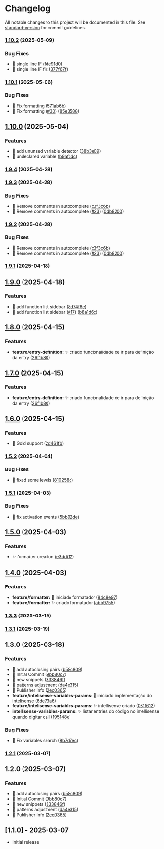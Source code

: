 # Changelog

All notable changes to this project will be documented in this file. See [standard-version](https://github.com/conventional-changelog/standard-version) for commit guidelines.

### [1.10.2](https://github.com/eliangelap/uniface-syntax-extension/compare/v1.10.1...v1.10.2) (2025-05-09)


### Bug Fixes

* 🐛 single line IF ([fde91d0](https://github.com/eliangelap/uniface-syntax-extension/commit/fde91d01c1edd4396088695d7a7882dded40a59c))
* 🐛 single line IF fix ([377f67f](https://github.com/eliangelap/uniface-syntax-extension/commit/377f67fb53fde9f647da17206a72df9d2b08919d))

### [1.10.1](https://github.com/eliangelap/uniface-syntax-extension/compare/v1.10.0...v1.10.1) (2025-05-06)


### Bug Fixes

* 🐛 Fix formatting ([571ab6b](https://github.com/eliangelap/uniface-syntax-extension/commit/571ab6bd170b424187df1789817e5967dd6599c0))
* 🐛 Fix formatting ([#30](https://github.com/eliangelap/uniface-syntax-extension/issues/30)) ([85e3588](https://github.com/eliangelap/uniface-syntax-extension/commit/85e35883e2d0f51ed7eaddf60f7413b71968ddcd))

## [1.10.0](https://github.com/eliangelap/uniface-syntax-extension/compare/v1.9.4...v1.10.0) (2025-05-04)


### Features

* 🎸 add ununsed variable detector ([38b3e09](https://github.com/eliangelap/uniface-syntax-extension/commit/38b3e098724714b8d45376c51ce6f58bd251e3c6))
* 🎸 undeclared variable ([b9afcdc](https://github.com/eliangelap/uniface-syntax-extension/commit/b9afcdc6a9a2a71bcce43867fc698ed5716de4b7))

### [1.9.4](https://github.com/eliangelap/uniface-syntax-extension/compare/v1.9.3...v1.9.4) (2025-04-28)

### [1.9.3](https://github.com/eliangelap/uniface-syntax-extension/compare/v1.9.1...v1.9.3) (2025-04-28)


### Bug Fixes

* 🐛 Remove comments in autocomplete ([c3f3c6b](https://github.com/eliangelap/uniface-syntax-extension/commit/c3f3c6bb5424d00be14a6a8bd9c0165e4d2d274d))
* 🐛 Remove comments in autocomplete ([#23](https://github.com/eliangelap/uniface-syntax-extension/issues/23)) ([0db8200](https://github.com/eliangelap/uniface-syntax-extension/commit/0db82005a2b5f725658845c540316dab01e2a07c))

### [1.9.2](https://github.com/eliangelap/uniface-syntax-extension/compare/v1.9.1...v1.9.2) (2025-04-28)


### Bug Fixes

* 🐛 Remove comments in autocomplete ([c3f3c6b](https://github.com/eliangelap/uniface-syntax-extension/commit/c3f3c6bb5424d00be14a6a8bd9c0165e4d2d274d))
* 🐛 Remove comments in autocomplete ([#23](https://github.com/eliangelap/uniface-syntax-extension/issues/23)) ([0db8200](https://github.com/eliangelap/uniface-syntax-extension/commit/0db82005a2b5f725658845c540316dab01e2a07c))

### [1.9.1](https://github.com/eliangelap/uniface-syntax-extension/compare/v1.9.0...v1.9.1) (2025-04-18)

## [1.9.0](https://github.com/eliangelap/uniface-syntax-extension/compare/v1.8.0...v1.9.0) (2025-04-18)


### Features

* 🎸 add function list sidebar ([8d74f6e](https://github.com/eliangelap/uniface-syntax-extension/commit/8d74f6ef79c1e2177e3f6c49ed9ed2af2211544a))
* 🎸 add function list sidebar ([#17](https://github.com/eliangelap/uniface-syntax-extension/issues/17)) ([b8a1d6c](https://github.com/eliangelap/uniface-syntax-extension/commit/b8a1d6c01b067b058d6a39d5dec0db03c835e85a))

## [1.8.0](https://github.com/eliangelap/uniface-syntax-extension/compare/v1.6.0...v1.8.0) (2025-04-15)


### Features

* **feature/entry-definition:** :sparkles: criado funcionalidade de ir para definição da entry ([26f1b80](https://github.com/eliangelap/uniface-syntax-extension/commit/26f1b800b490f24f85bae2f9d4b422b9b07e07a9))

## [1.7.0](https://github.com/eliangelap/uniface-syntax-extension/compare/v1.6.0...v1.7.0) (2025-04-15)


### Features

* **feature/entry-definition:** :sparkles: criado funcionalidade de ir para definição da entry ([26f1b80](https://github.com/eliangelap/uniface-syntax-extension/commit/26f1b800b490f24f85bae2f9d4b422b9b07e07a9))

## [1.6.0](https://github.com/eliangelap/uniface-syntax-extension/compare/v1.5.2...v1.6.0) (2025-04-15)


### Features

* 🎸 Gold support ([2d461fb](https://github.com/eliangelap/uniface-syntax-extension/commit/2d461fb04f370df922505b48b17d2c306e824f75))

### [1.5.2](https://github.com/eliangelap/uniface-syntax-extension/compare/v1.5.1...v1.5.2) (2025-04-04)


### Bug Fixes

* 🐛 fixed some levels ([810258c](https://github.com/eliangelap/uniface-syntax-extension/commit/810258c2953cb6ffa1f6fecfbeb8414cf916eb2a))

### [1.5.1](https://github.com/eliangelap/uniface-syntax-extension/compare/v1.5.0...v1.5.1) (2025-04-03)


### Bug Fixes

* :bug: fix activation events ([5bb92de](https://github.com/eliangelap/uniface-syntax-extension/commit/5bb92defed8b50c2efcfebec7dee849698b64cb7))

## [1.5.0](https://github.com/eliangelap/uniface-syntax-extension/compare/v1.4.0...v1.5.0) (2025-04-03)


### Features

* :sparkles: formatter creation ([e3ddf17](https://github.com/eliangelap/uniface-syntax-extension/commit/e3ddf177194e063acff1051ca1463ba22f1f4c8e))

## [1.4.0](https://github.com/eliangelap/uniface-syntax-extension/compare/v1.3.3...v1.4.0) (2025-04-03)


### Features

* **feature/formatter:** :construction: iniciado formatador ([84c8e97](https://github.com/eliangelap/uniface-syntax-extension/commit/84c8e97763662ed0fbd2ad9fe73c0c294df281cc))
* **feature/formatter:** :sparkles: criado formatador ([abb9755](https://github.com/eliangelap/uniface-syntax-extension/commit/abb9755976db2768e1995096f9694078b0b68083))

### [1.3.3](https://github.com/eliangelap/uniface-syntax-extension/compare/v1.3.2...v1.3.3) (2025-03-19)

### [1.3.1](https://github.com/eliangelap/uniface-syntax-extension/compare/v1.3.0...v1.3.1) (2025-03-19)

## 1.3.0 (2025-03-18)


### Features

* 🎸 add autoclosing pairs ([b58c809](https://github.com/eliangelap/uniface-syntax-extension/commit/b58c809419b049b036494540ee82744adeb59583))
* 🎸 Initial Commit ([9bb80c7](https://github.com/eliangelap/uniface-syntax-extension/commit/9bb80c7eab753c55b7c863abfad07cb94ad71322))
* 🎸 new snippets ([333846f](https://github.com/eliangelap/uniface-syntax-extension/commit/333846f76224d29c7b2d38ec0f40a60221a89946))
* 🎸 patterns adjustment ([da4e315](https://github.com/eliangelap/uniface-syntax-extension/commit/da4e315505a55f6a821d6e2f737285479f3ad33a))
* 🎸 Publisher info ([2ec0365](https://github.com/eliangelap/uniface-syntax-extension/commit/2ec0365c2467546390a513565cd133b7711d63b4))
* **feature/intelisense-variables-params:** :construction: iniciado implementação do intelisense ([6de73a6](https://github.com/eliangelap/uniface-syntax-extension/commit/6de73a6f474aeb3ad0fccc9442276d96bacf3c72))
* **feature/intelisense-variables-params:** :sparkles: intellisense criado ([031f612](https://github.com/eliangelap/uniface-syntax-extension/commit/031f612a740f7b548f74b14c87b215a35f995d99))
* **intellisense-variables-params:** :sparkles: listar entries do código no intellisense quando digitar call ([195148e](https://github.com/eliangelap/uniface-syntax-extension/commit/195148ef9705a51ba03bb7b4a8248e1922ec6916))


### Bug Fixes

* 🐛 Fix variables search ([8b7d7ec](https://github.com/eliangelap/uniface-syntax-extension/commit/8b7d7ec31cb48360b8a5ef7c1eeb2c3b113c44ca))

### [1.2.1](https://github.com/eliangelap/uniface-syntax-extension/compare/v1.2.0...v1.2.1) (2025-03-07)

## 1.2.0 (2025-03-07)


### Features

* 🎸 add autoclosing pairs ([b58c809](https://github.com/eliangelap/uniface-syntax-extension/commit/b58c809419b049b036494540ee82744adeb59583))
* 🎸 Initial Commit ([9bb80c7](https://github.com/eliangelap/uniface-syntax-extension/commit/9bb80c7eab753c55b7c863abfad07cb94ad71322))
* 🎸 new snippets ([333846f](https://github.com/eliangelap/uniface-syntax-extension/commit/333846f76224d29c7b2d38ec0f40a60221a89946))
* 🎸 patterns adjustment ([da4e315](https://github.com/eliangelap/uniface-syntax-extension/commit/da4e315505a55f6a821d6e2f737285479f3ad33a))
* 🎸 Publisher info ([2ec0365](https://github.com/eliangelap/uniface-syntax-extension/commit/2ec0365c2467546390a513565cd133b7711d63b4))

## [1.1.0] - 2025-03-07

- Initial release
